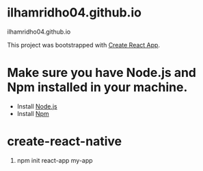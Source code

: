 # ilhamridho04.github.io
ilhamridho04.github.io

This project was bootstrapped with [Create React App](https://github.com/facebook/create-react-app).

# Make sure you have Node.js and Npm installed in your machine.
- Install [Node.js](https://nodejs.org/en/)
- Install [Npm](https://nodejs.org/en/)

# create-react-native
1. npm init react-app my-app 
